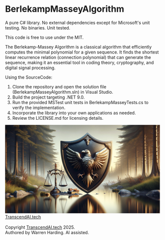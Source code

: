 # BerlekampMasseyAlgorithm

A pure C# library. No external dependencies except for Microsoft's unit testing. No binaries. Unit tested.

This code is free to use under the MIT.

The Berlekamp-Massey Algorithm is a classical algorithm that efficiently computes the minimal polynomial for a given sequence. It finds the shortest linear recurrence relation (connection polynomial) that can generate the sequence, making it an essential tool in coding theory, cryptography, and digital signal processing.

Using the SourceCode:
1. Clone the repository and open the solution file (BerlekampMasseyAlgorithm.sln) in Visual Studio.
2. Build the project targeting .NET 9.0.
3. Run the provided MSTest unit tests in BerlekampMasseyTests.cs to verify the implementation.
4. Incorporate the library into your own applications as needed.
5. Review the LICENSE.md for licensing details.

![AI Image](aiimage.jpg)
[TranscendAI.tech](https://TranscendAI.tech)<br>
<br>
Copyright [TranscendAI.tech](https://TranscendAI.tech) 2025.</br>
Authored by Warren Harding. AI assisted.</br>